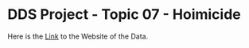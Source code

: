 # DDS Project - Topic 07 - Hoimicide


Here is the [Link](http://www.murderdata.org/) to the Website of the Data.